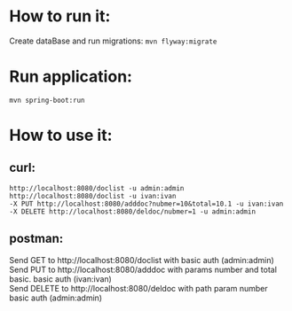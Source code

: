 # How to run it:
Create dataBase and run migrations:
`mvn flyway:migrate`

# Run application:

`mvn spring-boot:run`

# How to use it:

## curl:
`http://localhost:8080/doclist -u admin:admin` <br>
`http://localhost:8080/doclist -u ivan:ivan` <br>
`-X PUT http://localhost:8080/adddoc?nubmer=10&total=10.1 -u ivan:ivan` <br>
`-X DELETE http://localhost:8080/deldoc/nubmer=1 -u admin:admin` <br>

## postman:
Send GET to http://localhost:8080/doclist with basic auth (admin:admin) <br>
Send PUT to http://localhost:8080/adddoc with params number and total basic. basic auth (ivan:ivan) <br>
Send DELETE to http://localhost:8080/deldoc with path param number basic auth (admin:admin) <br>
